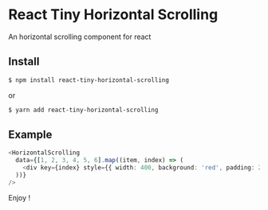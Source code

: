 # React Tiny Horizontal Scrolling

An horizontal scrolling component for react

## Install

```sh
$ npm install react-tiny-horizontal-scrolling
```

or

```sh
$ yarn add react-tiny-horizontal-scrolling
```

## Example

```ts
<HorizontalScrolling
  data={[1, 2, 3, 4, 5, 6].map((item, index) => (
    <div key={index} style={{ width: 400, background: 'red', padding: 20, margin: 10 }}>{item}</div>
  ))}
/>
```

Enjoy !